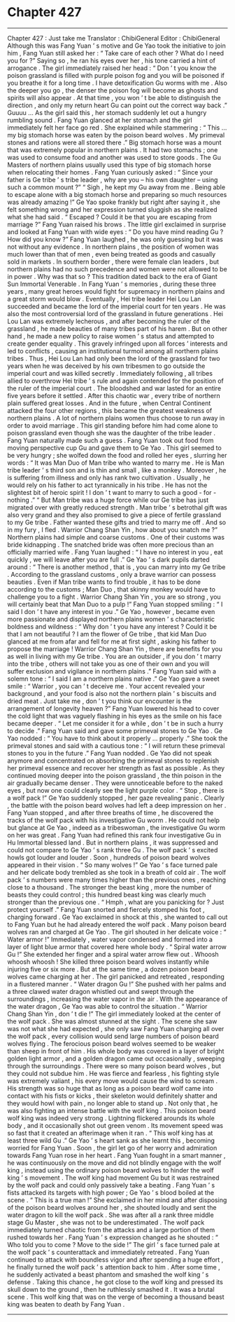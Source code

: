 
# Chapter 427


---

Chapter 427 : Just take me
Translator :
ChibiGeneral
Editor :
ChibiGeneral
Although this was Fang Yuan ’ s motive and Ge Yao took the initiative to join him , Fang Yuan still asked her : “ Take care of each other ? What do I need you for ?”
Saying so , he ran his eyes over her , his tone carried a hint of arrogance .
The girl immediately raised her head : “ Don ’ t you know the poison grassland is filled with purple poison fog and you will be poisoned if you breathe it for a long time . I have detoxification Gu worms with me . Also the deeper you go , the denser the poison fog will become as ghosts and spirits will also appear . At that time , you won ’ t be able to distinguish the direction , and only my return heart Gu can point out the correct way back .”
Guuuu …
As the girl said this , her stomach suddenly let out a hungry rumbling sound .
Fang Yuan glanced at her stomach and the girl immediately felt her face go red .
She explained while stammering : “ This … my big stomach horse was eaten by the poison beard wolves . My primeval stones and rations were all stored there .”
Big stomach horse was a mount that was extremely popular in northern plains . It had two stomachs ; one was used to consume food and another was used to store goods .
The Gu Masters of northern plains usually used this type of big stomach horse when relocating their homes .
Fang Yuan curiously asked : “ Since your father is Ge tribe ’ s tribe leader , why are you – his own daughter – using such a common mount ?”
“ Sigh , he kept my Gu away from me . Being able to escape alone with a big stomach horse and preparing so much resources was already amazing !”
Ge Yao spoke frankly but right after saying it , she felt something wrong and her expression turned sluggish as she realized what she had said .
“ Escaped ? Could it be that you are escaping from marriage ?” Fang Yuan raised his brows .
The little girl exclaimed in surprise and looked at Fang Yuan with wide eyes : “ Do you have mind reading Gu ? How did you know ?”
Fang Yuan laughed , he was only guessing but it was not without any evidence .
In northern plains , the position of women was much lower than that of men , even being treated as goods and casually sold in markets . In southern border , there were female clan leaders , but northern plains had no such precedence and women were not allowed to be in power .
Why was that so ?
This tradition dated back to the era of Giant Sun Immortal Venerable .
In Fang Yuan ’ s memories , during these three years , many great heroes would fight for supremacy in northern plains and a great storm would blow . Eventually , Hei tribe leader Hei Lou Lan succeeded and became the lord of the imperial court for ten years . He was also the most controversial lord of the grassland in future generations .
Hei Lou Lan was extremely lecherous , and after becoming the ruler of the grassland , he made beauties of many tribes part of his harem . But on other hand , he made a new policy to raise women ’ s status and attempted to create gender equality .
This gravely infringed upon all forces ’ interests and led to conflicts , causing an institutional turmoil among all northern plains tribes .
Thus , Hei Lou Lan had only been the lord of the grassland for two years when he was deceived by his own tribesmen to go outside the imperial court and was killed secretly . Immediately following , all tribes allied to overthrow Hei tribe ’ s rule and again contended for the position of the ruler of the imperial court . The bloodshed and war lasted for an entire five years before it settled .
After this chaotic war , every tribe of northern plain suffered great losses . And in the future , when Central Continent attacked the four other regions , this became the greatest weakness of northern plains .
A lot of northern plains women thus choose to run away in order to avoid marriage . This girl standing before him had come alone to poison grassland even though she was the daughter of the tribe leader . Fang Yuan naturally made such a guess .
Fang Yuan took out food from moving perspective cup Gu and gave them to Ge Yao .
This girl seemed to be very hungry ; she wolfed down the food and rolled her eyes , slurring her words : “ It was Man Duo of Man tribe who wanted to marry me . He is Man tribe leader ’ s third son and is thin and small , like a monkey . Moreover , he is suffering from illness and only has rank two cultivation . Usually , he would rely on his father to act tyrannically in his tribe . He has not the slightest bit of heroic spirit ! I don ’ t want to marry to such a good - for - nothing .”
“ But Man tribe was a huge force while our Ge tribe has just migrated over with greatly reduced strength . Man tribe ’ s betrothal gift was also very grand and they also promised to give a piece of fertile grassland to my Ge tribe . Father wanted these gifts and tried to marry me off . And so in my fury , I fled . Warrior Chang Shan Yin , how about you snatch me ?”
Northern plains had simple and coarse customs . One of their customs was bride kidnapping .
The snatched bride was often more precious than an officially married wife .
Fang Yuan laughed : “ I have no interest in you , eat quickly , we will leave after you are full .”
Ge Yao ’ s dark pupils darted around : “ There is another method , that is , you can marry into my Ge tribe . According to the grassland customs , only a brave warrior can possess beauties . Even if Man tribe wants to find trouble , it has to be done according to the customs ; Man Duo , that skinny monkey would have to challenge you to a fight . Warrior Chang Shan Yin , you are so strong , you will certainly beat that Man Duo to a pulp !”
Fang Yuan stopped smiling : “ I said I don ’ t have any interest in you .”
Ge Yao , however , became even more passionate and displayed northern plains women ’ s characteristic boldness and wildness : “ Why don ’ t you have any interest ? Could it be that I am not beautiful ? I am the flower of Ge tribe , that kid Man Duo glanced at me from afar and fell for me at first sight , asking his father to propose the marriage ! Warrior Chang Shan Yin , there are benefits for you as well in living with my Ge tribe . You are an outsider , if you don ’ t marry into the tribe , others will not take you as one of their own and you will suffer exclusion and vigilance in northern plains .”
Fang Yuan said with a solemn tone : “ I said I am a northern plains native .”
Ge Yao gave a sweet smile : “ Warrior , you can ’ t deceive me . Your accent revealed your background , and your food is also not the northern plain ’ s biscuits and dried meat . Just take me , don ’ t you think our encounter is the arrangement of longevity heaven ?”
Fang Yuan lowered his head to cover the cold light that was vaguely flashing in his eyes as the smile on his face became deeper .
“ Let me consider it for a while , don ’ t be in such a hurry to decide .” Fang Yuan said and gave some primeval stones to Ge Yao .
Ge Yao nodded : “ You have to think about it properly … properly .”
She took the primeval stones and said with a cautious tone : “ I will return these primeval stones to you in the future .”
Fang Yuan nodded .
Ge Yao did not speak anymore and concentrated on absorbing the primeval stones to replenish her primeval essence and recover her strength as fast as possible .
As they continued moving deeper into the poison grassland , the thin poison in the air gradually became denser . They were unnoticeable before to the naked eyes , but now one could clearly see the light purple color .
“ Stop , there is a wolf pack !” Ge Yao suddenly stopped , her gaze revealing panic .
Clearly , the battle with the poison beard wolves had left a deep impression on her .
Fang Yuan stopped , and after three breaths of time , he discovered the tracks of the wolf pack with his investigative Gu worm .
He could not help but glance at Ge Yao , indeed as a tribeswoman , the investigative Gu worm on her was great .
Fang Yuan had refined this rank four investigative Gu in Hu Immortal blessed land . But in northern plains , it was suppressed and could not compare to Ge Yao ’ s rank three Gu .
The wolf pack ’ s excited howls got louder and louder .
Soon , hundreds of poison beard wolves appeared in their vision .
“ So many wolves !” Ge Yao ’ s face turned pale and her delicate body trembled as she took in a breath of cold air . The wolf pack ’ s numbers were many times higher than the previous ones , reaching close to a thousand .
The stronger the beast king , more the number of beasts they could control ; this hundred beast king was clearly much stronger than the previous one .
“ Hmph , what are you panicking for ? Just protect yourself .” Fang Yuan snorted and fiercely stomped his foot , charging forward .
Ge Yao exclaimed in shock at this , she wanted to call out to Fang Yuan but he had already entered the wolf pack .
Many poison beard wolves ran and charged at Ge Yao .
The girl shouted in her delicate voice : “ Water armor !”
Immediately , water vapor condensed and formed into a layer of light blue armor that covered here whole body .
“ Spiral water arrow Gu !”
She extended her finger and a spiral water arrow flew out .
Whoosh whoosh whoosh !
She killed three poison beard wolves instantly while injuring five or six more .
But at the same time , a dozen poison beard wolves came charging at her .
The girl panicked and retreated , responding in a flustered manner .
“ Water dragon Gu !” She pushed with her palms and a three clawed water dragon whistled out and swept through the surroundings , increasing the water vapor in the air .
With the appearance of the water dragon , Ge Yao was able to control the situation .
“ Warrior Chang Shan Yin , don ’ t die !” The girl immediately looked at the center of the wolf pack .
She was almost stunned at the sight .
The scene she saw was not what she had expected , she only saw Fang Yuan charging all over the wolf pack , every collision would send large numbers of poison beard wolves flying .
The ferocious poison beard wolves seemed to be weaker than sheep in front of him .
His whole body was covered in a layer of bright golden light armor , and a golden dragon came out occasionally , sweeping through the surroundings . There were so many poison beard wolves , but they could not subdue him .
He was fierce and fearless , his fighting style was extremely valiant , his every move would cause the wind to scream . His strength was so huge that as long as a poison beard wolf came into contact with his fists or kicks , their skeleton would definitely shatter and they would howl with pain , no longer able to stand up .
Not only that , he was also fighting an intense battle with the wolf king .
This poison beard wolf king was indeed very strong . Lightning flickered arounds its whole body , and it occasionally shot out green venom . Its movement speed was so fast that it created an afterimage when it ran .
“ This wolf king has at least three wild Gu .” Ge Yao ’ s heart sank as she learnt this , becoming worried for Fang Yuan .
Soon , the girl let go of her worry and admiration towards Fang Yuan rose in her heart .
Fang Yuan fought in a smart manner , he was continuously on the move and did not blindly engage with the wolf king , instead using the ordinary poison beard wolves to hinder the wolf king ’ s movement .
The wolf king had movement Gu but it was restrained by the wolf pack and could only passively take a beating .
Fang Yuan ’ s fists attacked its targets with high power ; Ge Yao ’ s blood boiled at the scene .
“ This is a true man !” She exclaimed in her mind and after disposing of the poison beard wolves around her , she shouted loudly and sent the water dragon to kill the wolf pack .
She was after all a rank three middle stage Gu Master , she was not to be underestimated . The wolf pack immediately turned chaotic from the attacks and a large portion of them rushed towards her .
Fang Yuan ’ s expression changed as he shouted : “ Who told you to come ? Move to the side !”
The girl ’ s face turned pale at the wolf pack ’ s counterattack and immediately retreated .
Fang Yuan continued to attack with boundless vigor and after spending a huge effort , he finally turned the wolf pack ’ s attention back to him .
After some time , he suddenly activated a beast phantom and smashed the wolf king ’ s defense .
Taking this chance , he got close to the wolf king and pressed its skull down to the ground , then he ruthlessly smashed it .
It was a brutal scene . This wolf king that was on the verge of becoming a thousand beast king was beaten to death by Fang Yuan .

---

